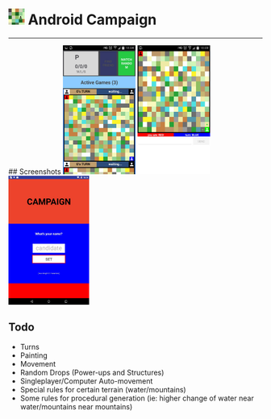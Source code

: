 # <img src="https://github.com/simplegr33n/android-game-assimilate/blob/master/screenshots/logos/logo1.jpg" width="32"> Android Campaign

<hr>
## Screenshots

<img src="https://github.com/simplegr33n/android-game-assimilate/blob/master/screenshots/phone0003.jpg" width="144">
<img src="https://github.com/simplegr33n/android-game-assimilate/blob/master/screenshots/phone0002.jpg" width="144">
<img src="https://github.com/simplegr33n/android-game-assimilate/blob/master/screenshots/tablet0004.jpg" width="160">



## Todo
* Turns
* Painting
* Movement
* Random Drops (Power-ups and Structures)
* Singleplayer/Computer Auto-movement
* Special rules for certain terrain (water/mountains)
* Some rules for procedural generation (ie: higher change of water near water/mountains near mountains)






